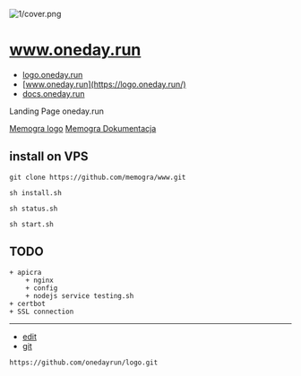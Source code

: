 
![1/cover.png](https://logo.oneday.run/1/cover.png)

# www.oneday.run

+ [logo.oneday.run](https://logo.oneday.run/)
+ [www.oneday.run](https://logo.oneday.run/)
+ [docs.oneday.run](https://logo.oneday.run/)

Landing Page oneday.run

[Memogra logo](logo.oneday.run)
[Memogra Dokumentacja](docs.oneday.run)

## install on VPS

    git clone https://github.com/memogra/www.git
    
    sh install.sh
    
    sh status.sh
    
    sh start.sh
    
## TODO
    + apicra
        + nginx
        + config
        + nodejs service testing.sh
    + certbot    
    + SSL connection    




---
+ [edit](https://github.com/onedayrun/logo/edit/master/README.md)
+ [git](https://github.com/onedayrun/logo)
```
https://github.com/onedayrun/logo.git
```
